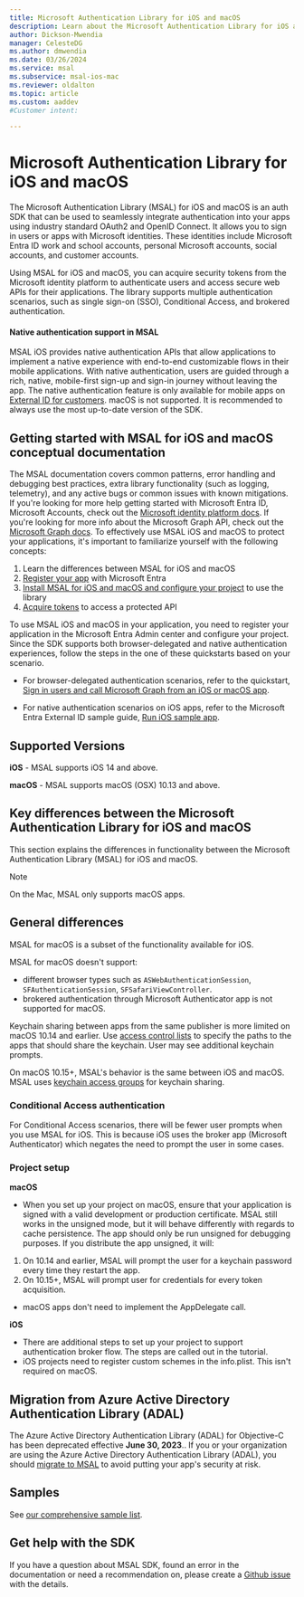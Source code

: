 ```yaml
---
title: Microsoft Authentication Library for iOS and macOS
description: Learn about the Microsoft Authentication Library for iOS and macOS
author: Dickson-Mwendia
manager: CelesteDG
ms.author: dmwendia
ms.date: 03/26/2024
ms.service: msal
ms.subservice: msal-ios-mac
ms.reviewer: oldalton
ms.topic: article
ms.custom: aaddev
#Customer intent: 

---
```


# Microsoft Authentication Library for iOS and macOS

The Microsoft Authentication Library (MSAL) for iOS and macOS is an auth SDK that can be used to seamlessly integrate authentication into your apps using industry standard OAuth2 and OpenID Connect. It allows you to sign in users or apps with Microsoft identities. These identities include Microsoft Entra ID work and school accounts, personal Microsoft accounts, social accounts, and customer accounts. 

Using MSAL for iOS and macOS, you can acquire security tokens from the Microsoft identity platform to authenticate users and access secure web APIs for their applications. The library supports multiple authentication scenarios, such as single sign-on (SSO), Conditional Access, and brokered authentication. 

#### Native authentication support in MSAL

MSAL iOS provides native authentication APIs that allow applications to implement a native experience with end-to-end customizable flows in their mobile applications. With native authentication, users are guided through a rich, native, mobile-first sign-up and sign-in journey without leaving the app. The native authentication feature is only available for mobile apps on [External ID for customers](/entra/external-id/customers/concept-native-authentication). macOS is not supported. It is recommended to always use the most up-to-date version of the SDK.

## Getting started with MSAL for iOS and macOS conceptual documentation

The MSAL documentation covers common patterns, error handling and debugging best practices, extra library functionality (such as logging, telemetry), and any active bugs or common issues with known mitigations. If you're looking for more help getting started with Microsoft Entra ID, Microsoft Accounts, check out the [Microsoft identity platform docs](https://aka.ms/aaddev). If you're looking for more info about the Microsoft Graph API, check out the [Microsoft Graph docs](https://graph.microsoft.io). To effectively use MSAL iOS and macOS to protect your applications, it's important to familiarize yourself with the following concepts:


1. Learn the differences between MSAL for iOS and macOS
1. [Register your app](/entra/identity-platform/quickstart-register-app) with Microsoft Entra
1. [Install MSAL for iOS and macOS and configure your project](install-and-configure-msal.md) to use the library
1. [Acquire tokens](acquire-tokens.md) to access a protected API


To use MSAL iOS and macOS in your application, you need to register your application in the Microsoft Entra Admin center and configure your project. Since the SDK supports both browser-delegated and native authentication experiences, follow the steps in the one of these quickstarts based on your scenario.

* For browser-delegated authentication scenarios, refer to the quickstart, [Sign in users and call Microsoft Graph from an iOS or macOS app](/entra/identity-platform/quickstart-mobile-app-ios-sign-in).

* For native authentication scenarios on iOS apps, refer to the Microsoft Entra External ID sample guide, [Run iOS sample app](/entra/external-id/customers/how-to-run-native-authentication-sample-ios-app).

## Supported Versions

**iOS** - MSAL supports iOS 14 and above.

**macOS** - MSAL supports macOS (OSX) 10.13 and above.


## Key differences between the Microsoft Authentication Library for iOS and macOS

This section explains the differences in functionality between the Microsoft Authentication Library (MSAL) for iOS and macOS.

> [!NOTE]
> On the Mac, MSAL only supports macOS apps.

## General differences

MSAL for macOS is a subset of the functionality available for iOS.

MSAL for macOS doesn't support:

- different browser types such as `ASWebAuthenticationSession`, `SFAuthenticationSession`, `SFSafariViewController`.
- brokered authentication through Microsoft Authenticator app is not supported for macOS.

Keychain sharing between apps from the same publisher is more limited on macOS 10.14 and earlier. Use [access control lists](https://developer.apple.com/documentation/security/keychain_services/access_control_lists?language=objc) to specify the paths to the apps that should share the keychain. User may see additional keychain prompts.

On macOS 10.15+, MSAL's behavior is the same between iOS and macOS. MSAL uses [keychain access groups](https://developer.apple.com/documentation/security/keychain_services/keychain_items/sharing_access_to_keychain_items_among_a_collection_of_apps?language=objc) for keychain sharing.

### Conditional Access authentication

For Conditional Access scenarios, there will be fewer user prompts when you use MSAL for iOS. This is because iOS uses the broker app (Microsoft Authenticator) which negates the need to prompt the user in some cases.

### Project setup 

**macOS**

- When you set up your project on macOS, ensure that your application is signed with a valid development or production certificate. MSAL still works in the unsigned mode, but it will behave differently with regards to cache persistence. The app should only be run unsigned for debugging purposes. If you distribute the app unsigned, it will:
1. On 10.14 and earlier, MSAL will prompt the user for a keychain password every time they restart the app.
2. On 10.15+, MSAL will prompt user for credentials for every token acquisition.

- macOS apps don't need to implement the AppDelegate call.

**iOS**

- There are additional steps to set up your project to support authentication broker flow. The steps are called out in the tutorial.
- iOS projects need to register custom schemes in the info.plist. This isn't required on macOS.


## Migration from Azure Active Directory Authentication Library (ADAL)

The Azure Active Directory Authentication Library (ADAL) for Objective-C has been deprecated effective **June 30, 2023**.. If you or your organization are using the Azure Active Directory Authentication Library (ADAL), you should [migrate to MSAL](migrate-objc-adal-msal.md) to avoid putting your app's security at risk.


## Samples

See [our comprehensive sample list](/entra/identity-platform/sample-v2-code?tabs=apptype#mobile).

## Get help with the SDK

If you have a question about MSAL SDK, found an error in the documentation or need a recommendation on, please create a [Github issue](https://github.com/AzureAD/microsoft-authentication-library-for-objc/issues) with the details.
